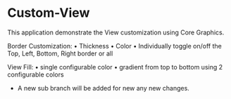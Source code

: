 # Custom-View
This application demonstrate the View customization using Core Graphics.

Border Customization:
	• Thickness
	• Color
	• Individually toggle on/off the Top, Left, Bottom, Right border or all

View Fill:
	• single configurable color
	• gradient from top to bottom using 2 configurable colors

* A new sub branch will be added for new any new changes.
